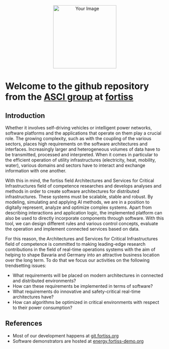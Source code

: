 


<div style="text-align: center;">
  <img src="https://github.com/SES-fortiss/.github/assets/74312290/80e89d84-d850-4070-b078-2c23ea4f56f8" alt="Your Image" style="width: 200px; height: auto;" />
</div>



# Welcome to the github repository from the [ASCI group](https://www.fortiss.org/en/research/fields-of-research/detail/architectures-and-services-for-critical-infrastructures-1) at [fortiss](https://www.fortiss.org/en/)

## Introduction

Whether it involves self-driving vehicles or intelligent power networks, software platforms and the applications that operate on them play a crucial role. The growing complexity, such as with the coupling of the various sectors, places high requirements on the software architectures and interfaces.
Increasingly larger and heterogeneous volumes of data have to be transmitted, processed and interpreted. When it comes in particular to the efficient operation of utility infrastructures (electricity, heat, mobility, water), various domains and sectors have to interact and exchange information with one another.

With this in mind, the fortiss field Architectures and Services for Critical Infrastructures field of competence researches and develops analyses and methods in order to create software architectures for distributed infrastructures. These systems must be scalable, stable and robust. By modeling, simulating and applying AI methods, we are in a position to digitally represent, analyze and optimize complex systems.
Apart from describing interactions and application logic, the implemented platform can also be used to directly incorporate components through software. With this tool, we can design different rules and various control concepts, evaluate the operation and implement connected services based on data.

For this reason, the Architectures and Services for Critical Infrastructures field of competence is committed to making leading-edge research contributions in the field of real-time operations systems with the aim of helping to shape Bavaria and Germany into an attractive business location over the long term. To do that we focus our activities on the following trendsetting issues:

* What requirements will be placed on modern architectures in connected and distributed environments?
* How can these requirements be implemented in terms of software?
* What requirements do innovative and safety-critical real-time architectures have?
* How can algorithms be optimized in critical environments with respect to their power consumption?

## References
* Most of our development happens at [git.fortiss.org](https://git.fortiss.org/ASCI-public/)
* Software demonstrators are hosted at [energy.fortiss-demo.org](https://energy.fortiss-demo.org/)
